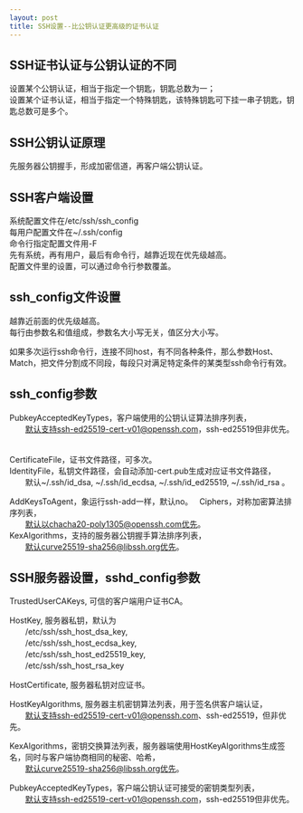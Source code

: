 ```yaml
---
layout: post
title: SSH设置--比公钥认证更高级的证书认证
---
```


## SSH证书认证与公钥认证的不同

设置某个公钥认证，相当于指定一个钥匙，钥匙总数为一；  
设置某个证书认证，相当于指定一个特殊钥匙，该特殊钥匙可下挂一串子钥匙，钥匙总数可是多个。

## SSH公钥认证原理

先服务器公钥握手，形成加密信道，再客户端公钥认证。

## SSH客户端设置

系统配置文件在/etc/ssh/ssh_config  
每用户配置文件在~/.ssh/config  
命令行指定配置文件用-F  
先有系统，再有用户，最后有命令行，越靠近现在优先级越高。  
配置文件里的设置，可以通过命令行参数覆盖。  

## ssh_config文件设置

越靠近前面的优先级越高。  
每行由参数名和值组成，参数名大小写无关，值区分大小写。  

如果多次运行ssh命令行，连接不同host，有不同各种条件，那么参数Host、Match，把文件分割成不同段，每段只对满足特定条件的某类型ssh命令行有效。

## ssh_config参数

PubkeyAcceptedKeyTypes，客户端使用的公钥认证算法排序列表，  
　　默认支持ssh-ed25519-cert-v01@openssh.com，ssh-ed25519但非优先。  　

CertificateFile，证书文件路径，可多次。  
IdentityFile，私钥文件路径，会自动添加-cert.pub生成对应证书文件路径，  
　　默认~/.ssh/id_dsa, ~/.ssh/id_ecdsa, ~/.ssh/id_ed25519, ~/.ssh/id_rsa 。 
  
AddKeysToAgent，象运行ssh-add一样，默认no。  
Ciphers，对称加密算法排序列表，  
　　默认以chacha20-poly1305@openssh.com优先。  
KexAlgorithms，支持的服务器公钥握手算法排序列表，  
　　默认curve25519-sha256@libssh.org优先。  

## SSH服务器设置，sshd_config参数

TrustedUserCAKeys, 可信的客户端用户证书CA。  

HostKey, 服务器私钥，默认为  
　　/etc/ssh/ssh_host_dsa_key,  
　　/etc/ssh/ssh_host_ecdsa_key,  
　　/etc/ssh/ssh_host_ed25519_key,  
　　/etc/ssh/ssh_host_rsa_key  

HostCertificate, 服务器私钥对应证书。 

HostKeyAlgorithms, 服务器主机密钥算法列表，用于签名供客户端认证，  
　　默认支持ssh-ed25519-cert-v01@openssh.com、ssh-ed25519，但非优先。  　
  
KexAlgorithms，密钥交换算法列表，服务器端使用HostKeyAlgorithms生成签名，同时与客户端协商相同的秘密、哈希，  
　　默认curve25519-sha256@libssh.org优先。  
  
PubkeyAcceptedKeyTypes，客户端公钥认证可接受的密钥类型列表，  
　　默认支持ssh-ed25519-cert-v01@openssh.com，ssh-ed25519但非优先。  


